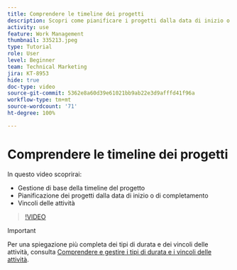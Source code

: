 ```yaml
---
title: Comprendere le timeline dei progetti
description: Scopri come pianificare i progetti dalla data di inizio o di completamento. Quindi scopri in che modo la durata, i predecessori e i vincoli delle attività influiscono sul piano del progetto.
activity: use
feature: Work Management
thumbnail: 335213.jpeg
type: Tutorial
role: User
level: Beginner
team: Technical Marketing
jira: KT-8953
hide: true
doc-type: video
source-git-commit: 5362e8a60d39e61021bb9ab22e3d9afffd41f96a
workflow-type: tm+mt
source-wordcount: '71'
ht-degree: 100%

---
```


# Comprendere le timeline dei progetti

In questo video scoprirai:

* Gestione di base della timeline del progetto
* Pianificazione dei progetti dalla data di inizio o di completamento
* Vincoli delle attività

>[!VIDEO](https://video.tv.adobe.com/v/335213/?quality=12&learn=on)

>[!IMPORTANT]
>
>Per una spiegazione più completa dei tipi di durata e dei vincoli delle attività, consulta [Comprendere e gestire i tipi di durata e i vincoli delle attività](https://experienceleague.adobe.com/docs/workfront-learn/tutorials-workfront/manage-work/intermediate-projects/understand-and-manage-duration-types-and-task-constraints.html?lang=it).
